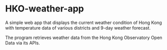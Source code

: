 # HKO-weather-app
A simple web app that displays the current weather condition of Hong Kong with temperature data of various districts and 9-day weather forecast. 

The program retrieves weather data from the Hong Kong Observatory Open
Data via its APIs.

